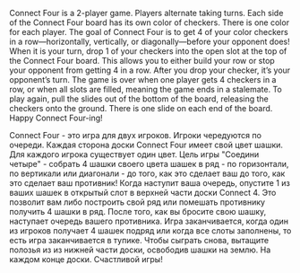Connect Four is a 2-player game. Players alternate taking turns. Each side of the Connect Four board has its own color of checkers. There is one color for each player. The goal of Connect Four is to get 4 of your color checkers in a row—horizontally, vertically, or diagonally—before your opponent does! When it is your turn, drop 1 of your checkers into the open slot at the top of the Connect Four board. This allows you to either build your row or stop your opponent from getting 4 in a row. After you drop your checker, it’s your opponent’s turn. The game is over when one player gets 4 checkers in a row, or when all slots are filled, meaning the game ends in a stalemate. To play again, pull the slides out of the bottom of the board, releasing the checkers onto the ground. There is one slide on each end of the board. 
Happy Connect Four-ing!

Connect Four - это игра для двух игроков. Игроки чередуются по очереди. Каждая сторона доски Connect Four имеет свой цвет шашки. Для каждого игрока существует один цвет. Цель игры "Соедини четыре" - собрать 4 шашки своего цвета шашек в ряд - по горизонтали, по вертикали или диагонали - до того, как это сделает ваш до того, как это сделает ваш противник! Когда наступит ваша очередь, опустите 1 из ваших шашек в открытый слот в верхней части доски Connect 4. Это позволит вам либо построить свой ряд или помешать противнику получить 4 шашки в ряд. После того, как вы бросите свою шашку, наступает очередь вашего противника. Игра заканчивается, когда один из игроков получает 4 шашек подряд или когда все слоты заполнены, то есть игра заканчивается в тупике. Чтобы сыграть снова, вытащите полозья из из нижней части доски, освободив шашки на землю. На каждом конце доски.
Счастливой игры!
